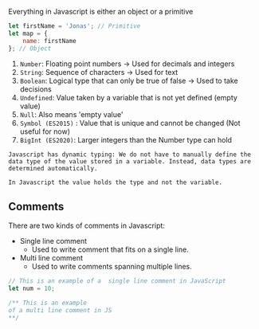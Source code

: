 Everything in Javascript is either an object or a primitive

```javascript
let firstName = 'Jonas'; // Primitive
let map = {
	name: firstName
}; // Object
```


1. `Number`: Floating point numbers -> Used for decimals and integers
2. `String`: Sequence of characters -> Used for text
3. `Boolean`: Logical type that can only be true of false -> Used to take decisions
4. `Undefined`: Value taken by a variable that is not yet defined (empty value)
5. `Null`: Also means 'empty value'
6. `Symbol (ES2015)` : Value that is unique and cannot be changed (Not useful for now)
7. `BigInt (ES2020)`: Larger integers than the Number type can hold

```
Javascript has dynamic typing: We do not have to manually define the data type of the value stored in a variable. Instead, data types are determined automatically.

In Javascript the value holds the type and not the variable.
```

## Comments

There are two kinds of comments in Javascript:
- Single line comment
	- Used to write comment that fits on a single line.
- Multi line comment
	- Used to write comments spanning multiple lines.



```javascript
// This is an example of a  single line comment in JavaScript
let num = 10;

/** This is an example
of a multi line comment in JS
**/

```

